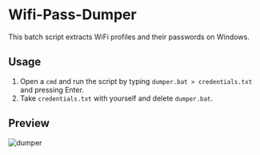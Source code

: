 # Wifi-Pass-Dumper

This batch script extracts WiFi profiles and their passwords on Windows.

## Usage
1. Open a `cmd` and run the script by typing `dumper.bat > credentials.txt` and pressing Enter.
2. Take `credentials.txt` with yourself and delete `dumper.bat`.

## Preview

![dumper](https://github.com/user-attachments/assets/3fe53097-4687-48f4-9085-1cf6b3f79e30)
